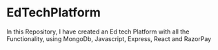 # EdTechPlatform
In this Repository, I have created an Ed tech Platform with all the Functionality, using MongoDb, Javascript, Express, React and RazorPay

